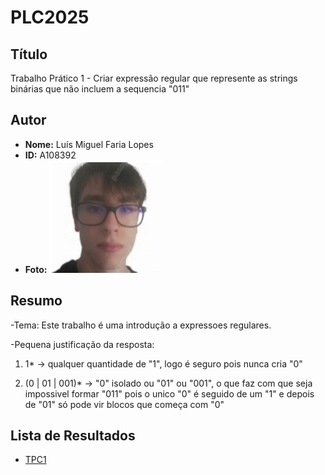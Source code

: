 # PLC2025

## Título
Trabalho Prático 1 - Criar expressão regular que represente as strings binárias que não incluem a sequencia "011"

## Autor
- **Nome:** Luís Miguel Faria Lopes  
- **ID:** A108392  
- **Foto:** ![Foto](Foto_Luis.png)

## Resumo
-Tema: Este trabalho é uma introdução a expressoes regulares.

-Pequena justificação da resposta: 
1. 1* -> qualquer quantidade de "1", logo é seguro pois nunca cria "0"

2. (0 | 01 | 001)* -> "0" isolado ou "01" ou "001", o que faz com que seja impossivel formar "011" pois o unico "0" é seguido de um "1" e depois de "01" só pode vir blocos que começa com "0"


## Lista de Resultados
- [TPC1](Tpc1.jpg)  






